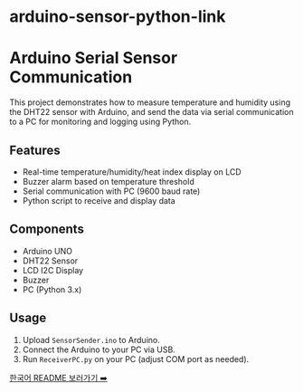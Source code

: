 # arduino-sensor-python-link
# Arduino Serial Sensor Communication

This project demonstrates how to measure temperature and humidity using the DHT22 sensor with Arduino, and send the data via serial communication to a PC for monitoring and logging using Python.

## Features
- Real-time temperature/humidity/heat index display on LCD
- Buzzer alarm based on temperature threshold
- Serial communication with PC (9600 baud rate)
- Python script to receive and display data

## Components
- Arduino UNO
- DHT22 Sensor
- LCD I2C Display
- Buzzer
- PC (Python 3.x)

## Usage
1. Upload `SensorSender.ino` to Arduino.
2. Connect the Arduino to your PC via USB.
3. Run `ReceiverPC.py` on your PC (adjust COM port as needed).

[한국어 README 보러가기 ➡️](README_KR.md)
